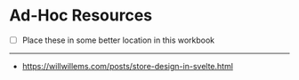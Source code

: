 # Ad-Hoc Resources

- [ ] Place these in some better location in this workbook

----

- https://willwillems.com/posts/store-design-in-svelte.html
